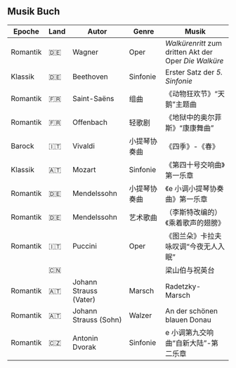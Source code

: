 ## Musik Buch

| Epoche   | Land             | Autor                  | Genre        | Musik                                                 |
| -------- | ---------------- | ---------------------- | ------------ | ----------------------------------------------------- |
| Romantik | :de:             | Wagner                 | Oper         | _Walkürenritt_ zum dritten Akt der Oper _Die Walküre_ |
| Klassik  | :de:             | Beethoven              | Sinfonie     | Erster Satz der _5. Sinfonie_                         |
| Romantik | :fr:             | Saint-Saëns            | 组曲         | 《动物狂欢节》“天鹅”主题曲                            |
| Romantik | :fr:             | Offenbach              | 轻歌剧       | 《地狱中的奥尔菲斯》“康康舞曲”                        |
| Barock   | :it:             | Vivaldi                | 小提琴协奏曲 | 《四季》-《春》                                       |
| Klassik  | :austria:        | Mozart                 | Sinfonie     | 《第四十号交响曲》第一乐章                            |
| Romantik | :de:             | Mendelssohn            | 小提琴协奏曲 | 《e 小调小提琴协奏曲》第一乐章                        |
| Romantik | :de:             | Mendelssohn            | 艺术歌曲     | （李斯特改编的）《乘着歌声的翅膀》                    |
| Romantik | :it:             | Puccini                | Oper         | 《图兰朵》卡拉夫咏叹调“今夜无人入眠”                  |
|          | :cn:             |                        |              | 梁山伯与祝英台                                        |
| Romantik | :austria:        | Johann Strauss (Vater) | Marsch       | Radetzky-Marsch                                       |
| Romantik | :austria:        | Johann Strauss (Sohn)  | Walzer       | An der schönen blauen Donau                           |
| Romantik | :czech_republic: | Antonin Dvorak         | Sinfonie     | e 小调第九交响曲“自新大陆”-第二乐章                   |